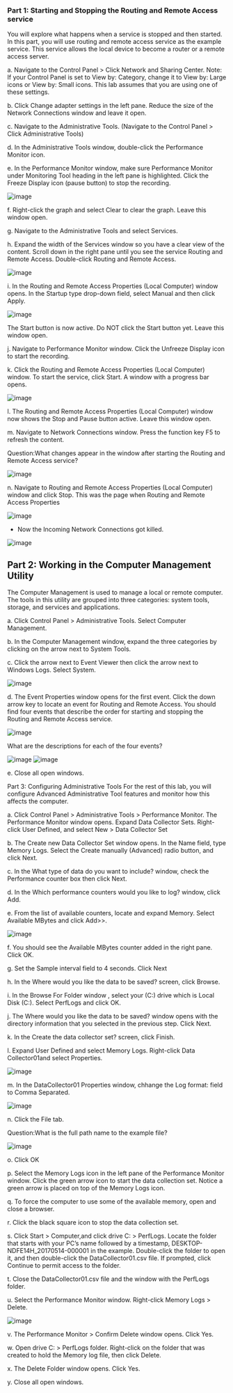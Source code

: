 ### Part 1: Starting and Stopping the Routing and Remote Access service

You will explore what happens when a service is stopped and then started. In this part, you will use routing and remote access service as the example service. This service allows the local device to become a router or a remote access server.

a. Navigate to the Control Panel > Click Network and Sharing Center. Note: If your Control Panel is set to View by: Category, change it to View by: Large icons or View by: Small icons. This lab assumes that you are using one of these settings.

b. Click Change adapter settings in the left pane. Reduce the size of the Network Connections window and leave it open.

c. Navigate to the Administrative Tools. (Navigate to the Control Panel > Click Administrative Tools)

d. In the Administrative Tools window, double-click the Performance Monitor icon.

e. In the Performance Monitor window, make sure Performance Monitor under Monitoring Tool heading in the left pane is highlighted. Click the Freeze Display icon (pause button) to stop the recording.

![image](https://user-images.githubusercontent.com/116432525/236702679-181ce9ed-a307-4eb7-8f07-d0d1910dbbca.png)

f. Right-click the graph and select Clear to clear the graph. Leave this window open.

g. Navigate to the Administrative Tools and select Services.

h. Expand the width of the Services window so you have a clear view of the content. Scroll down in the right pane until you see the service Routing and Remote Access. Double-click Routing and Remote Access.

![image](https://user-images.githubusercontent.com/116432525/236702750-033cc125-6d53-4776-8a1f-f7324e922192.png)

i. In the Routing and Remote Access Properties (Local Computer) window opens. In the Startup type drop-down field, select Manual and then click Apply.

![image](https://user-images.githubusercontent.com/116432525/236702765-ae57d1cf-7574-42f2-a942-a9b2477226da.png)

The Start button is now active. Do NOT click the Start button yet. Leave this window open.

j. Navigate to Performance Monitor window. Click the Unfreeze Display icon to start the recording.

k. Click the Routing and Remote Access Properties (Local Computer) window. To start the service, click Start. A window with a progress bar opens.

![image](https://user-images.githubusercontent.com/116432525/236702958-91c6cae9-bd50-4508-a425-e25befc44677.png)

l. The Routing and Remote Access Properties (Local Computer) window now shows the Stop and Pause button active. Leave this window open.

m. Navigate to Network Connections window. Press the function key F5 to refresh the content.

Question:What changes appear in the window after starting the Routing and Remote Access service?

![image](https://user-images.githubusercontent.com/116432525/236702992-ddf3b490-8b53-4d3b-b343-bb3da4714f38.png)

n. Navigate to Routing and Remote Access Properties (Local Computer) window and click Stop. This was the page when Routing and Remote Access Properties

![image](https://user-images.githubusercontent.com/116432525/236703016-93eb184a-bf09-492c-b9c1-ff356d3b9aaa.png)

  - Now the Incoming Network Connections got killed.

![image](https://user-images.githubusercontent.com/116432525/236703040-7ed54ab0-15d3-4977-a01e-e1d4bf628ffe.png)

## Part 2: Working in the Computer Management Utility

The Computer Management is used to manage a local or remote computer. The tools in this utility are grouped into three categories: system tools, storage, and services and applications.

a. Click Control Panel > Administrative Tools. Select Computer Management.

b. In the Computer Management window, expand the three categories by clicking on the arrow next to System Tools.

c. Click the arrow next to Event Viewer then click the arrow next to Windows Logs. Select System.

![image](https://user-images.githubusercontent.com/116432525/236703111-bf1b603e-2a54-4dc0-8556-556190c70e96.png)

d. The Event Properties window opens for the first event. Click the down arrow key to locate an event for Routing and Remote Access. You should find four events that describe the order for starting and stopping the Routing and Remote Access service. 

![image](https://user-images.githubusercontent.com/116432525/236703167-91fc6532-630a-4b4d-bbdb-775ee8c85a92.png)

What are the descriptions for each of the four events?

![image](https://user-images.githubusercontent.com/116432525/236703201-0e72063e-9649-49e3-aadb-0545000dc029.png)
![image](https://user-images.githubusercontent.com/116432525/236703210-b0a5d591-68c5-4bc3-a424-cd251f7d2d9b.png)

e. Close all open windows.

Part 3: Configuring Administrative Tools
For the rest of this lab, you will configure Advanced Administrative Tool features and monitor how this affects the computer.

a. Click Control Panel > Administrative Tools > Performance Monitor. The Performance Monitor window opens. Expand Data Collector Sets. Right-click User Defined, and select New > Data Collector Set

b. The Create new Data Collector Set window opens. In the Name field, type Memory Logs. Select the Create manually (Advanced) radio button, and click Next.

c. In the What type of data do you want to include? window, check the Performance counter box then click Next.

d. In the Which performance counters would you like to log? window, click Add.

e. From the list of available counters, locate and expand Memory. Select Available MBytes and click Add>>.

![image](https://user-images.githubusercontent.com/116432525/236703251-d78c651b-aa43-4115-a5d3-4aced8eba8ee.png)

f. You should see the Available MBytes counter added in the right pane. Click OK.

g. Set the Sample interval field to 4 seconds. Click Next

h. In the Where would you like the data to be saved? screen, click Browse.

i. In the Browse For Folder window , select your (C:) drive which is Local Disk (C:). Select PerfLogs and click OK.

j. The Where would you like the data to be saved? window opens with the directory information that you selected in the previous step. Click Next.

k. In the Create the data collector set? screen, click Finish.

l. Expand User Defined and select Memory Logs. Right-click Data Collector01and select Properties.

![image](https://user-images.githubusercontent.com/116432525/236703551-4a4ba0ee-8659-4029-9343-77682af0ea3a.png)

m. In the DataCollector01 Properties window, chhange the Log format: field to Comma Separated.

![image](https://user-images.githubusercontent.com/116432525/236703571-bd7fb470-a82f-4fb7-8348-466d2347283b.png)

n. Click the File tab.

Question:What is the full path name to the example file?

![image](https://user-images.githubusercontent.com/116432525/236703587-2eecc19b-5bc5-4226-a9b1-db6828d52970.png)

o. Click OK

p. Select the Memory Logs icon in the left pane of the Performance Monitor window. Click the green arrow icon to start the data collection set. Notice a green arrow is placed on top of the Memory Logs icon.

q. To force the computer to use some of the available memory, open and close a browser.

r. Click the black square icon to stop the data collection set.

s. Click Start > Computer,and click drive C: > PerfLogs. Locate the folder that starts with your PC’s name followed by a timestamp, DESKTOP-NDFE14H_20170514-000001 in the example. Double-click the folder to open it, and then double-click the DataCollector01.csv file. If prompted, click Continue to permit access to the folder.

t. Close the DataCollector01.csv file and the window with the PerfLogs folder.

u. Select the Performance Monitor window. Right-click Memory Logs > Delete.

![image](https://user-images.githubusercontent.com/116432525/236703667-21272a62-eeb5-40c8-8e2d-a922f8555b88.png)

v. The Performance Monitor > Confirm Delete window opens. Click Yes.

w. Open drive C: > PerfLogs folder. Right-click on the folder that was created to hold the Memory log file, then click Delete.

x. The Delete Folder window opens. Click Yes.

y. Close all open windows.
